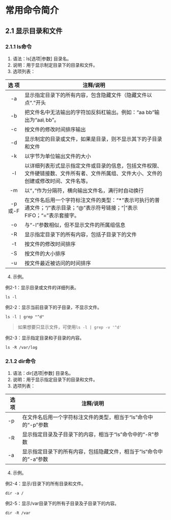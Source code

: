 #  常用命令简介

## 2.1 显示目录和文件

### 2.1.1 ls命令

1. 语法：ls[选项|参数] 目录名。
2. 说明：用于显示制定目录下的目录和文件。
3. 选项列表：

| 选 项  | 注释/说明                                                    |
| :----: | ------------------------------------------------------------ |
|   -a   | 显示指定目录下的所有内容，包含隐藏文件（隐藏文件以点“.”开头  |
|   -b   | 把文件名中无法输出的字符加反斜杠输出。例如：“aa bb”输出为“aa\ bb”。 |
|   -c   | 按文件的修改时间排序输出                                     |
|   -d   | 显示制定的目录或文件，如果是目录，则不显示其下的子目录和文件 |
|   -k   | 以字节为单位输出文件的大小                                   |
|   -l   | 以详细列表形式显示指定文件或目录的信息，包括文件权限、文件硬链接数、文件所有者、文件所属组、文件大小、文件的创建或修改时间、文件名等。 |
|   -m   | 以“，”作为分隔符，横向输出文件名，满行时自动换行             |
| -p或-F | 在文件名后用一个字符标注文件的类型：“*”表示可执行的普通文件；“/”表示目录；“@”表示符号链接；“\|”表示FIFO；“=”表示套接字。 |
|   -o   | 与“-l”参数相似，但不显示文件的所属组信息                     |
|   -R   | 显示指定目录下的所有内容，包括子目录下的文件                 |
|   -t   | 按文件的修改时间排序                                         |
|   -S   | 按文件的大小排序                                             |
|   -u   | 按文件最近被访问的时间排序                                   |

4. 示例。

例2-1：显示目录或文件的详细列表。

```shell
ls -l
```

例2-2：显示当前目录下的子目录，不显示文件。

```shell
ls -l | grep "^d"
```

> 如果想要只显示文件，可使用`ls -l | grep -v '^d'`

例2-3：显示指定目录和子目录的内容。

```shell
ls -R /var/log
```

### 2.1.2 dir命令

1. 语法：dir[选项|参数] 目录名。
2. 说明：用于显示指定目录下的目录和文件。
3. 选项列表：

| 选项 | 注释/说明                                                    |
| ---- | ------------------------------------------------------------ |
| -p   | 在文件名后用一个字符标注文件的类型，相当于“ls”命令中的“-p”参数 |
| -R   | 显示指定目录及子目录下的内容，相当于“ls”命令中的“-R"参数     |
| -a   | 显示指定目录下的所有内容，包括隐藏文件，相当于”ls“命令中的”-a“参数 |

4. 示例。

例2-4：显示/目录下的所有目录和文件。

```shell
dir -a /
```

例2-5：显示/var目录下的所有子目录及子目录下的内容。

```shell
dir -R /var
```

